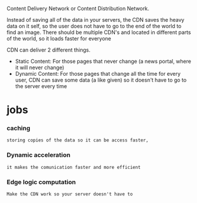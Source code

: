 Content Delivery Network or Content Distribution Network. 

Instead of saving all of the data in your servers, the CDN saves the heavy data on it self, so the user does not have to go to the end of the world to find an image. There should be multiple CDN's and located in different parts of the world, so it loads faster for everyone

CDN can deliver 2 different things.

- Static Content:
	For those pages that never change (a news portal, where it will never change)
- Dynamic Content:
	For those pages that change all the time for every user, CDN can save some data (a like given) so it doesn't have to go to the server every time
# jobs
### caching 
	storing copies of the data so it can be access faster, 
### Dynamic acceleration
	it makes the comunication faster and more efficient 
### Edge logic computation
	Make the CDN work so your server doesn't have to
